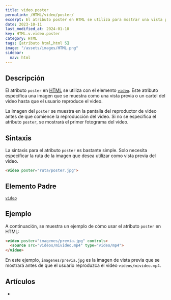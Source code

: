 ```yaml
---
title: video.poster
permalink: /HTML/video/poster/
excerpt: El atributo poster en HTML se utiliza para mostrar una vista previa o cartel del video antes de reproducirlo.
date: 2023-10-11
last_modified_at: 2024-01-10
key: HTML.v.video.poster
category: HTML
tags: [atributo html,html 5]
image: "/assets/images/HTML.png"
sidebar:
  nav: html
---
```


## Descripción


El atributo `poster` en [HTML](https://www.manualweb.net/html/) se utiliza con el elemento [`video`](https://www.w3api.com/HTML/video/). Este atributo especifica una imagen que se muestra como una vista previa o un cartel del video hasta que el usuario reproduce el video.


La imagen del `poster` se muestra en la pantalla del reproductor de video antes de que comience la reproducción del video. Si no se especifica el atributo `poster`, se mostrará el primer fotograma del video.


## Sintaxis


La sintaxis para el atributo `poster` es bastante simple. Solo necesita especificar la ruta de la imagen que desea utilizar como vista previa del video.


```html
<video poster="ruta/poster.jpg">

```


## Elemento Padre


[`video`](https://www.w3api.com/HTML/video/)


## Ejemplo


A continuación, se muestra un ejemplo de cómo usar el atributo `poster` en HTML:


```html
<video poster="imagenes/previa.jpg" controls>
  <source src="videos/mivideo.mp4" type="video/mp4">
</video>

```


En este ejemplo, `imagenes/previa.jpg` es la imagen de vista previa que se mostrará antes de que el usuario reproduzca el video `videos/mivideo.mp4`.


## Artículos

- 
